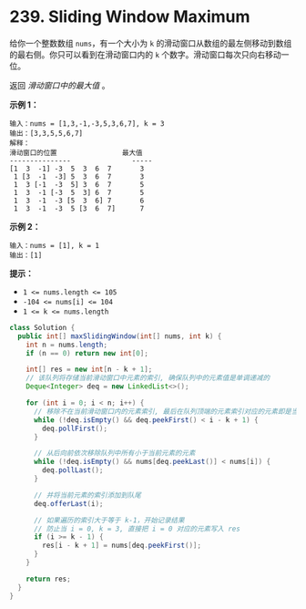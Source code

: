 # 239. Sliding Window Maximum

给你一个整数数组 `nums`，有一个大小为 `k` 的滑动窗口从数组的最左侧移动到数组的最右侧。你只可以看到在滑动窗口内的 `k` 个数字。滑动窗口每次只向右移动一位。

返回 *滑动窗口中的最大值* 。

 

**示例 1：**

```
输入：nums = [1,3,-1,-3,5,3,6,7], k = 3
输出：[3,3,5,5,6,7]
解释：
滑动窗口的位置                最大值
---------------               -----
[1  3  -1] -3  5  3  6  7       3
 1 [3  -1  -3] 5  3  6  7       3
 1  3 [-1  -3  5] 3  6  7       5
 1  3  -1 [-3  5  3] 6  7       5
 1  3  -1  -3 [5  3  6] 7       6
 1  3  -1  -3  5 [3  6  7]      7
```

**示例 2：**

```
输入：nums = [1], k = 1
输出：[1]
```

 

**提示：**

-   `1 <= nums.length <= 105`
-   `-104 <= nums[i] <= 104`
-   `1 <= k <= nums.length`



```java
class Solution {
  public int[] maxSlidingWindow(int[] nums, int k) {
    int n = nums.length;
    if (n == 0) return new int[0];

    int[] res = new int[n - k + 1];
    // 该队列将存储当前滑动窗口中元素的索引, 确保队列中的元素值是单调递减的
    Deque<Integer> deq = new LinkedList<>();

    for (int i = 0; i < n; i++) {
      // 移除不在当前滑动窗口内的元素索引, 最后在队列顶端的元素索引对应的元素即是当前滑动窗口中最大的元素值
      while (!deq.isEmpty() && deq.peekFirst() < i - k + 1) {
        deq.pollFirst();
      }

      // 从后向前依次移除队列中所有小于当前元素的元素
      while (!deq.isEmpty() && nums[deq.peekLast()] < nums[i]) {
        deq.pollLast();
      }

      // 并将当前元素的索引添加到队尾
      deq.offerLast(i);

      // 如果遍历的索引大于等于 k-1，开始记录结果
      // 防止当 i = 0, k = 3, 直接把 i = 0 对应的元素写入 res
      if (i >= k - 1) {
        res[i - k + 1] = nums[deq.peekFirst()];
      }
    }

    return res;
  }
}
```

